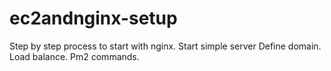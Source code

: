 # ec2andnginx-setup
Step by step process to start with nginx.
Start simple server
Define domain.
Load balance.
Pm2 commands.
